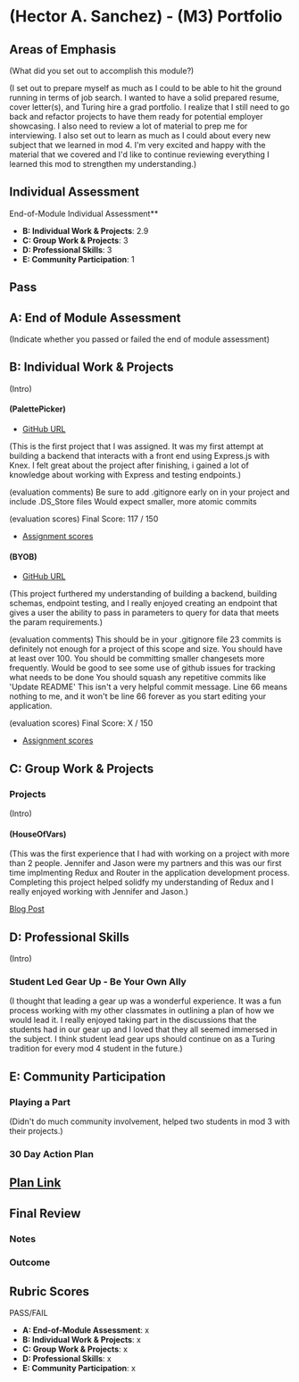 # (Hector A. Sanchez) - (M3) Portfolio

## Areas of Emphasis

(What did you set out to accomplish this module?)

(I set out to prepare myself as much as I could to be able to hit the ground running in terms of job search.
I wanted to have a solid prepared resume, cover letter(s), and Turing hire a grad portfolio. I realize that I still
need to go back and refactor projects to have them ready for potential employer showcasing.  I also need to review a lot of 
material to prep me for interviewing.  I also set out to learn as much as I could about every new subject 
that we learned in mod 4.  I'm very excited and happy with the material that we covered and I'd like to continue reviewing
everything I learned this mod to strengthen my understanding.)

## Individual Assessment

End-of-Module Individual Assessment**
* **B: Individual Work & Projects**: 2.9
* **C: Group Work & Projects**: 3
* **D: Professional Skills**: 3
* **E: Community Participation**: 1

Pass
-----------------------

## A: End of Module Assessment

(Indicate whether you passed or failed the end of module assessment)

## B: Individual Work & Projects

(Intro)

#### (PalettePicker)

* [GitHub URL](https://github.com/hsanchez7934/hs-palette-picker)

(This is the first project that I was assigned.  It was my first attempt at building a backend that
interacts with a front end using Express.js with Knex.  I felt great about the project after finishing, 
i gained a lot of knowledge about working with Express and testing endpoints.)

(evaluation comments)
Be sure to add .gitignore early on in your project and include .DS_Store files
Would expect smaller, more atomic commits

(evaluation scores)
Final Score: 117 / 150
* [Assignment scores](https://github.com/turingschool/front-end-submissions-public/blob/master/1706/mod-4/palette-picker/hector-a-sanchez-palette-picker.md)

#### (BYOB)

* [GitHub URL](https://github.com/hsanchez7934/hs-palette-picker)

(This project furthered my understanding of building a backend, building schemas, endpoint testing, and I really
enjoyed creating an endpoint that gives a user the ability to pass in parameters to query for data that meets the param requirements.)

(evaluation comments)
This should be in your .gitignore file
23 commits is definitely not enough for a project of this scope and size. You should have at least over 100. You should be committing smaller changesets more frequently.
Would be good to see some use of github issues for tracking what needs to be done
You should squash any repetitive commits like 'Update README'
This isn't a very helpful commit message. Line 66 means nothing to me, and it won't be line 66 forever as you start editing your application.

(evaluation scores)
Final Score: X / 150
* [Assignment scores](https://github.com/turingschool/front-end-submissions-public/blob/master/1706/mod-4/byob/hector-byob.md)

## C: Group Work & Projects
### Projects

(Intro)

#### (HouseOfVars)

(This was the first experience that I had with working on a project with more than 2 people.  Jennifer and Jason were my partners
and this was our first time implmenting Redux and Router in the application development process.  Completing this project
helped solidfy my understanding of Redux and I really enjoyed working with Jennifer and Jason.)

[Blog Post](https://medium.com/@hsanchez7934/contributing-to-an-open-source-project-for-the-first-time-6f077a06d5bd)

## D: Professional Skills
(Intro)

### Student Led Gear Up - Be Your Own Ally

(I thought that leading a gear up was a wonderful experience.  It was a fun process working with my
other classmates in outlining a plan of how we would lead it.  I really enjoyed taking part 
in the discussions that the students had in our gear up and I loved that they all seemed immersed in the subject.
I think student lead gear ups should continue on as a Turing tradition for every mod 4 student in the future.)

## E: Community Participation

### Playing a Part

(Didn't do much community involvement, helped two students in mod 3 with their projects.)

### 30 Day Action Plan
[Plan Link](https://gist.github.com/hsanchez7934/4242d222f9a63c2cfc2892099ff63ccf)
------------------

## Final Review

### Notes

### Outcome

## Rubric Scores

PASS/FAIL

* **A: End-of-Module Assessment**: x
* **B: Individual Work & Projects**: x
* **C: Group Work & Projects**: x
* **D: Professional Skills**: x
* **E: Community Participation**: x
